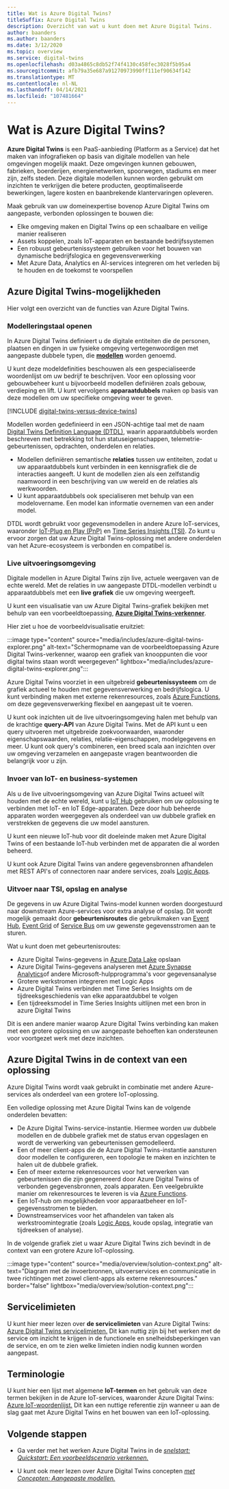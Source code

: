 ```yaml
---
title: Wat is Azure Digital Twins?
titleSuffix: Azure Digital Twins
description: Overzicht van wat u kunt doen met Azure Digital Twins.
author: baanders
ms.author: baanders
ms.date: 3/12/2020
ms.topic: overview
ms.service: digital-twins
ms.openlocfilehash: d03a4865c8db52f74f4130c458fec3028f5b95a4
ms.sourcegitcommit: afb79a35e687a91270973990ff111ef90634f142
ms.translationtype: MT
ms.contentlocale: nl-NL
ms.lasthandoff: 04/14/2021
ms.locfileid: "107481664"
---
```

# <a name="what-is-azure-digital-twins"></a>Wat is Azure Digital Twins?

**Azure Digital Twins** is een PaaS-aanbieding (Platform as a Service) dat het maken van infografieken op basis van digitale modellen van hele omgevingen mogelijk maakt. Deze omgevingen kunnen gebouwen, fabrieken, boerderijen, energienetwerken, spoorwegen, stadiums en meer zijn, zelfs steden. Deze digitale modellen kunnen worden gebruikt om inzichten te verkrijgen die betere producten, geoptimaliseerde bewerkingen, lagere kosten en baanbrekende klantervaringen opleveren.

Maak gebruik van uw domeinexpertise bovenop Azure Digital Twins om aangepaste, verbonden oplossingen te bouwen die:
* Elke omgeving maken en Digital Twins op een schaalbare en veilige manier realiseren
* Assets koppelen, zoals IoT-apparaten en bestaande bedrijfssystemen
* Een robuust gebeurtenissysteem gebruiken voor het bouwen van dynamische bedrijfslogica en gegevensverwerking
* Met Azure Data, Analytics en AI-services integreren om het verleden bij te houden en de toekomst te voorspellen

## <a name="azure-digital-twins-capabilities"></a>Azure Digital Twins-mogelijkheden

Hier volgt een overzicht van de functies van Azure Digital Twins.

### <a name="open-modeling-language"></a>Modelleringstaal openen

In Azure Digital Twins definieert u de digitale entiteiten die de personen, plaatsen en dingen in uw fysieke omgeving vertegenwoordigen met aangepaste dubbele typen, die [**modellen**](concepts-models.md) worden genoemd. 

U kunt deze modeldefinities beschouwen als een gespecialiseerde woordenlijst om uw bedrijf te beschrijven. Voor een oplossing voor gebouwbeheer kunt u bijvoorbeeld modellen definiëren zoals gebouw, verdieping en lift. U kunt vervolgens **apparaatdubbels** maken op basis van deze modellen om uw specifieke omgeving weer te geven.

[!INCLUDE [digital-twins-versus-device-twins](../../includes/digital-twins-versus-device-twins.md)]

Modellen worden gedefinieerd in een JSON-achtige taal met de naam [Digital Twins Definition Language (DTDL)](https://github.com/Azure/opendigitaltwins-dtdl/blob/master/DTDL/v2/dtdlv2.md), waarin apparaatdubbels worden beschreven met betrekking tot hun statuseigenschappen, telemetrie-gebeurtenissen, opdrachten, onderdelen en relaties.
* Modellen definiëren semantische **relaties** tussen uw entiteiten, zodat u uw apparaatdubbels kunt verbinden in een kennisgrafiek die de interacties aangeeft. U kunt de modellen zien als een zelfstandig naamwoord in een beschrijving van uw wereld en de relaties als werkwoorden.
* U kunt apparaatdubbels ook specialiseren met behulp van een modelovername. Een model kan informatie overnemen van een ander model.

DTDL wordt gebruikt voor gegevensmodellen in andere Azure IoT-services, waaronder [IoT-Plug en Play (PnP)](../iot-pnp/overview-iot-plug-and-play.md) en [Time Series Insights (TSI)](../time-series-insights/overview-what-is-tsi.md). Zo kunt u ervoor zorgen dat uw Azure Digital Twins-oplossing met andere onderdelen van het Azure-ecosysteem is verbonden en compatibel is.

### <a name="live-execution-environment"></a>Live uitvoeringsomgeving

Digitale modellen in Azure Digital Twins zijn live, actuele weergaven van de echte wereld. Met de relaties in uw aangepaste DTDL-modellen verbindt u apparaatdubbels met een **live grafiek** die uw omgeving weergeeft.

U kunt een visualisatie van uw Azure Digital Twins-grafiek bekijken met behulp van een voorbeeldtoepassing, [**Azure Digital Twins-verkenner**](/samples/azure-samples/digital-twins-explorer/digital-twins-explorer/).

Hier ziet u hoe de voorbeeldvisualisatie eruitziet:

:::image type="content" source="media/includes/azure-digital-twins-explorer.png" alt-text="Schermopname van de voorbeeldtoepassing Azure Digital Twins-verkenner, waarop een grafiek van knooppunten die voor digital twins staan wordt weergegeven" lightbox="media/includes/azure-digital-twins-explorer.png":::

Azure Digital Twins voorziet in een uitgebreid **gebeurtenissysteem** om de grafiek actueel te houden met gegevensverwerking en bedrijfslogica. U kunt verbinding maken met externe rekenresources, zoals [Azure Functions](../azure-functions/functions-overview.md), om deze gegevensverwerking flexibel en aangepast uit te voeren.

U kunt ook inzichten uit de live uitvoeringsomgeving halen met behulp van de krachtige **query-API** van Azure Digital Twins. Met de API kunt u een query uitvoeren met uitgebreide zoekvoorwaarden, waaronder eigenschapswaarden, relaties, relatie-eigenschappen, modelgegevens en meer. U kunt ook query's combineren, een breed scala aan inzichten over uw omgeving verzamelen en aangepaste vragen beantwoorden die belangrijk voor u zijn.

### <a name="input-from-iot-and-business-systems"></a>Invoer van IoT- en business-systemen

Als u de live uitvoeringsomgeving van Azure Digital Twins actueel wilt houden met de echte wereld, kunt u [IoT Hub](../iot-hub/about-iot-hub.md) gebruiken om uw oplossing te verbinden met IoT- en IoT Edge-apparaten. Deze door hub beheerde apparaten worden weergegeven als onderdeel van uw dubbele grafiek en verstrekken de gegevens die uw model aansturen.

U kunt een nieuwe IoT-hub voor dit doeleinde maken met Azure Digital Twins of een bestaande IoT-hub verbinden met de apparaten die al worden beheerd.

U kunt ook Azure Digital Twins van andere gegevensbronnen afhandelen met REST API's of connectoren naar andere services, zoals [Logic Apps](../logic-apps/logic-apps-overview.md).

### <a name="output-to-tsi-storage-and-analytics"></a>Uitvoer naar TSI, opslag en analyse

De gegevens in uw Azure Digital Twins-model kunnen worden doorgestuurd naar downstream Azure-services voor extra analyse of opslag. Dit wordt mogelijk gemaakt door **gebeurtenisroutes** die gebruikmaken van [Event Hub](../event-hubs/event-hubs-about.md), [Event Grid](../event-grid/overview.md) of [Service Bus](../service-bus-messaging/service-bus-messaging-overview.md) om uw gewenste gegevensstromen aan te sturen.

Wat u kunt doen met gebeurtenisroutes:
* Azure Digital Twins-gegevens in [Azure Data Lake](../storage/blobs/data-lake-storage-introduction.md) opslaan
* Azure Digital Twins-gegevens analyseren met [Azure Synapse Analytics](../synapse-analytics/sql-data-warehouse/sql-data-warehouse-overview-what-is.md)of andere Microsoft-hulpprogramma's voor gegevensanalyse
* Grotere werkstromen integreren met Logic Apps
* Azure Digital Twins verbinden met Time Series Insights om de tijdreeksgeschiedenis van elke apparaatdubbel te volgen
* Een tijdreeksmodel in Time Series Insights uitlijnen met een bron in azure Digital Twins

Dit is een andere manier waarop Azure Digital Twins verbinding kan maken met een grotere oplossing en uw aangepaste behoeften kan ondersteunen voor voortgezet werk met deze inzichten.

## <a name="azure-digital-twins-in-a-solution-context"></a>Azure Digital Twins in de context van een oplossing

Azure Digital Twins wordt vaak gebruikt in combinatie met andere Azure-services als onderdeel van een grotere IoT-oplossing. 

Een volledige oplossing met Azure Digital Twins kan de volgende onderdelen bevatten:
* De Azure Digital Twins-service-instantie. Hiermee worden uw dubbele modellen en de dubbele grafiek met de status ervan opgeslagen en wordt de verwerking van gebeurtenissen gemodelleerd.
* Een of meer client-apps die de Azure Digital Twins-instantie aansturen door modellen te configureren, een topologie te maken en inzichten te halen uit de dubbele grafiek.
* Een of meer externe rekenresources voor het verwerken van gebeurtenissen die zijn gegenereerd door Azure Digital Twins of verbonden gegevensbronnen, zoals apparaten. Een veelgebruikte manier om rekenresources te leveren is via [Azure Functions](../azure-functions/functions-overview.md).
* Een IoT-hub om mogelijkheden voor apparaatbeheer en IoT-gegevensstromen te bieden.
* Downstreamservices voor het afhandelen van taken als werkstroomintegratie (zoals [Logic Apps](../logic-apps/logic-apps-overview.md), koude opslag, integratie van tijdreeksen of analyse).

In de volgende grafiek ziet u waar Azure Digital Twins zich bevindt in de context van een grotere Azure IoT-oplossing.

:::image type="content" source="media/overview/solution-context.png" alt-text="Diagram met de invoerbronnen, uitvoerservices en communicatie in twee richtingen met zowel client-apps als externe rekenresources." border="false" lightbox="media/overview/solution-context.png":::

## <a name="service-limits"></a>Servicelimieten

U kunt hier meer lezen over **de servicelimieten** van Azure Digital Twins: [Azure Digital Twins servicelimieten.](reference-service-limits.md) Dit kan nuttig zijn bij het werken met de service om inzicht te krijgen in de functionele en snelheidsbeperkingen van de service, en om te zien welke limieten indien nodig kunnen worden aangepast.

## <a name="terminology"></a>Terminologie

U kunt hier een lijst met algemene **IoT-termen** en het gebruik van deze termen bekijken in de Azure IoT-services, waaronder Azure Digital Twins: [Azure IoT-woordenlijst.](../iot-fundamentals/iot-glossary.md?toc=/azure/digital-twins/toc.json&bc=/azure/digital-twins/breadcrumb/toc.json) Dit kan een nuttige referentie zijn wanneer u aan de slag gaat met Azure Digital Twins en het bouwen van een IoT-oplossing.

## <a name="next-steps"></a>Volgende stappen

* Ga verder met het werken Azure Digital Twins in de [*snelstart: Quickstart: Een voorbeeldscenario verkennen.*](quickstart-azure-digital-twins-explorer.md)

* U kunt ook meer lezen over Azure Digital Twins concepten [*met Concepten: Aangepaste modellen.*](concepts-models.md)